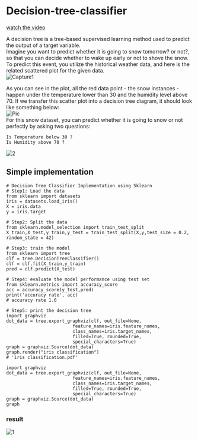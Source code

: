 # Decision-tree-classifier

[watch the video](https://youtu.be/RmajweUFKvM)

A decision tree is a tree-based supervised learning method used to predict the output of a target variable.<br>Imagine you want to predict whether it is going to snow tomorrow? or not?, so that you can decide whether to wake up early or not to shove the snow.
To predict this event, you utilize the historical weather data, and here is the related scattered plot for the given data.<br>
![Capture1](https://user-images.githubusercontent.com/81442054/135790577-cb6667af-4d7f-4838-aedb-4400c7511e43.PNG)

As you can see in the plot, all the red data point - the snow instances - happen under the temperature lower than 30 and the humidity level above 70. If we transfer this scatter plot into a decision tree diagram, it should look like something below:<br>
![Pic](https://raw.githubusercontent.com/lilly-chen/Bite-sized-Machine-Learning/f19b826cf8bbd4164fbb433039eb50ffebb9de59/Decision%20Tree/Capture2.PNG)<br>
For this snow dataset, you can predict whether it is going to snow or not perfectly by asking two questions:

    Is Temperature below 30 ?
    Is Humidity above 70 ?
![2](https://user-images.githubusercontent.com/81442054/135796220-4032acf6-1d75-4c32-8222-7742dafcdb9d.png)


## Simple implementation

    # Decision Tree Classifier Implementation using Sklearn
    # Step1: Load the data
    from sklearn import datasets
    iris = datasets.load_iris()
    X = iris.data
    y = iris.target

    # Step2: Split the data
    from sklearn.model_selection import train_test_split
    X_train,X_test,y_train,y_test = train_test_split(X,y,test_size = 0.2,
    random_state = 42)

    # Step3: train the model
    from sklearn import tree
    clf = tree.DecisionTreeClassifier()
    clf = clf.fit(X_train,y_train)
    pred = clf.predict(X_test)

    # Step4: evaluate the model performance using test set
    from sklearn.metrics import accuracy_score
    acc = accuracy_score(y_test,pred)
    print('accuracy rate', acc)
    # accuracy rate 1.0

    # Step5: print the decision tree
    import graphviz 
    dot_data = tree.export_graphviz(clf, out_file=None, 
                             feature_names=iris.feature_names,  
                             class_names=iris.target_names,  
                             filled=True, rounded=True,  
                             special_characters=True)  
    graph = graphviz.Source(dot_data) 
    graph.render("iris classification")
    # 'iris classification.pdf'

    import graphviz 
    dot_data = tree.export_graphviz(clf, out_file=None, 
                             feature_names=iris.feature_names,  
                             class_names=iris.target_names,  
                             filled=True, rounded=True,  
                             special_characters=True)  
    graph = graphviz.Source(dot_data)  
    graph

### result

![1](https://user-images.githubusercontent.com/81442054/135795904-2007b56a-7f8c-4d37-905e-01452824d8aa.png)

